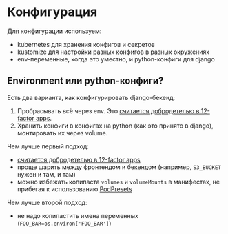 # Конфигурация

Для конфигурации используем:

- kubernetes для хранения конфигов и секретов
- kustomize для настройки разных конфигов в разных окружениях
- env-переменные, когда это уместно, и python-конфиги для django

## Environment или python-конфиги?

Есть два варианта, как конфигурировать django-бекенд:
1. Пробрасывать всё через env. Это [считается добродетелью в 12-factor apps](https://12factor.net/config).
2. Хранить конфиги в конфигах на python (как это принято в django), монтировать их через volume.

Чем лучше первый подход:
- [считается добродетелью в 12-factor apps](https://12factor.net/config)
- проще шарить между фронтендом и бекендом (например, `S3_BUCKET` нужен и там, и там)
- можно избежать копипаста `volumes` и `volumeMounts` в манифестах, не прибегая к использованию [PodPresets](https://kubernetes.io/docs/concepts/workloads/pods/podpreset/)

Чем лучше второй подход:
- не надо копипастить имена переменных (`FOO_BAR=os.environ['FOO_BAR']`)

